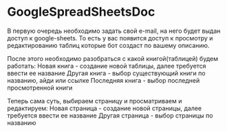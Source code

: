 # GoogleSpreadSheetsDoc

  В первую очередь необходимо задать свой e-mail, на него будет выдан доступ к google-sheets. То есть у вас появится доступ к просмотру и редактированию таблиц которые бот создаст по вашему описанию.

  После этого необходимо разобраться с какой книгой(таблицей) будем работать:
Новая книга - создание новой таблицы, далее требуется ввести ее название
Другая книга - выбор существующий книги по названию, айди или ссылке
Последняя книга - выбор последней просмотренной книги

  Теперь сама суть, выбираем страницу и просматриваем и редактируем:
Новая страница - создание новой страницы, далее требуется ввести ее название
Другая страница - выбор страницы по названию
